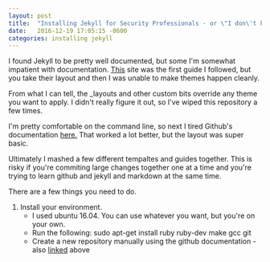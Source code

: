 ```yaml
---
layout:	post
title:  "Installing Jekyll for Security Professionals - or \"I don\'t know what I\'m doing\""
date:   2016-12-19 17:05:15 -0600
categories: installing jekyll 
---
```


I found Jekyll to be pretty well documented, but some I'm somewhat impatient with documentation. [This](https://www.smashingmagazine.com/2014/08/build-blog-jekyll-github-pages/) site was the first guide I followed, but you take their layout and then I was unable to make themes happen cleanly. 

From what I can tell, the _layouts and other custom bits override any theme you want to apply. I didn't really figure it out, so I've wiped this repository a few times. 

I'm pretty comfortable on the command line, so next I tired Github's documentation [here.](https://help.github.com/articles/using-jekyll-as-a-static-site-generator-with-github-pages/) That worked a lot better, but the layout was super basic. 

Ultimately I mashed a few different tempaltes and guides together. This is risky if you're commiting large changes together one at a time and you're trying to learn github and jekyll and markdown at the same time. 

There are a few things you need to do. 

1. Install your environment. 
	* I used ubuntu 16.04. You can use whatever you want, but you're on your own. 
	* Run the following:
	    sudo apt-get install ruby ruby-dev make gcc git
	* Create a new repository manually using the github documentation - also [linked](https://help.github.com/articles/using-jekyll-as-a-static-site-generator-with-github-pages/) above
